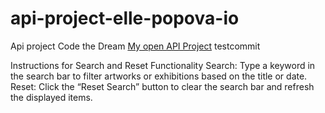 # api-project-elle-popova-io

Api project Code the Dream
[My open API Project](https://github.com/dartmater/api-project-elle-popova-io)
testcommit

Instructions for Search and Reset Functionality
Search: Type a keyword in the search bar to filter artworks or exhibitions based on the title or date.
Reset: Click the “Reset Search” button to clear the search bar and refresh the displayed items.
